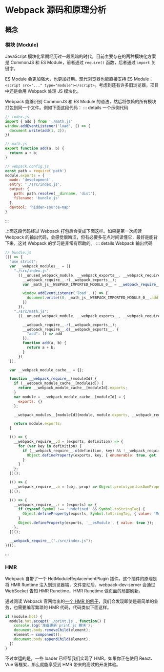 # Webpack 源码和原理分析

## 概念
### 模块 (Module)
JavaScript 模块化早期经历过一段黑暗的时代，目前主要存在的两种模块化方案是 CommonJS 和 ES Module，前者通过 `require()` 函数，后者通过 `import` 关键字。

ES Module 会更加强大，也更加好用。现代浏览器也能直接支持 ES Module：`<script src="..." type="module"></script>`。考虑到还有许多旧浏览器，项目中还是会用 Webpack 处理 JS 模块化。

Webpack 能够识别 CommonJS 和 ES Module 的语法，然后将依赖的所有模块打包到同一个文件。例如下面这段代码：
::: details 一个示例代码
``` javascript
// index.js
import { add } from './math.js'
window.addEventListener('load', () => {
  document.write(add(1, 2));
})

// math.js
export function add(a, b) {
  return a + b;
}

// webpack.config.js
const path = require('path')
module.exports = {
  mode: 'development',
  entry: './src/index.js',
  output: {
    path: path.resolve(__dirname, 'dist'),
    filename: 'bundle.js'
  },
  devtool: 'hidden-source-map'
}
```
:::

上面这段代码经过 Webpack 打包后会变成下面这样。如果是第一次阅读 Webpack 的输出代码，会感觉很晦涩，但有必要多花点时间读懂它，最好是能背下来，这对 Webpack 的学习是非常有帮助的。
::: details Webpack 输出代码
```javascript
// bundle.js
(() => {
  "use strict";
  var __webpack_modules__ = ({
    "./src/index.js":
      ((__unused_webpack_module, __webpack_exports__, __webpack_require__) => {
        __webpack_require__.r(__webpack_exports__);
        var _math_js__WEBPACK_IMPORTED_MODULE_0__ = __webpack_require__("./src/math.js");

        window.addEventListener('load', () => {
          document.write((0, _math_js__WEBPACK_IMPORTED_MODULE_0__.add)(1, 2));
        })
      }),
    "./src/math.js":
      ((__unused_webpack_module, __webpack_exports__, __webpack_require__) => {

        __webpack_require__.r(__webpack_exports__);
        __webpack_require__.d(__webpack_exports__, {
          "add": () => add
        });
        function add(a, b) {
          return a + b;
        }
      })
  });

  var __webpack_module_cache__ = {};

  function __webpack_require__(moduleId) {
    if (__webpack_module_cache__[moduleId]) {
      return __webpack_module_cache__[moduleId].exports;
    }
    var module = __webpack_module_cache__[moduleId] = {
      exports: {}
    };

    __webpack_modules__[moduleId](module, module.exports, __webpack_require__);

    return module.exports;
  }

  (() => {
    __webpack_require__.d = (exports, definition) => {
      for (var key in definition) {
        if (__webpack_require__.o(definition, key) && !__webpack_require__.o(exports, key)) {
          Object.defineProperty(exports, key, { enumerable: true, get: definition[key] });
        }
      }
    };
  })();

  (() => {
    __webpack_require__.o = (obj, prop) => Object.prototype.hasOwnProperty.call(obj, prop)
  })();

  (() => {
    __webpack_require__.r = (exports) => {
      if (typeof Symbol !== 'undefined' && Symbol.toStringTag) {
        Object.defineProperty(exports, Symbol.toStringTag, { value: 'Module' });
      }
      Object.defineProperty(exports, '__esModule', { value: true });
    };
  })();

  __webpack_require__("./src/index.js");
})();
```
:::

### HMR
Webpack 自带了一个 HotModuleReplacementPlugin 插件。这个插件的原理是将 HMR Runtime 注入到浏览器端，文件变动后，webpack-dev-server 会通过 WebSocket 告知 HMR Runetime，HMR Runetime 做页面的局部刷新。

通过阅读 Webpack 官网给出的[一个 HMR 的例子](https://webpack.js.org/guides/hot-module-replacement/)，我们会发现即使是最简单的业务，也需要编写繁琐的 HMR 代码，代码类似下面这样。

```javascript
if (module.hot) {
  module.hot.accept('./print.js', function() {
    console.log('准备更新 print.js 模块');
    document.body.removeChild(element);
    element = component();
    document.body.appendChild(element);
  })
}
```

不过幸运的是，一些 loader 已经帮我们实现了 HMR。如果你正在使用 React、Vue 等框架，那么就能享受到 HMR 带来的高效的开发体验。